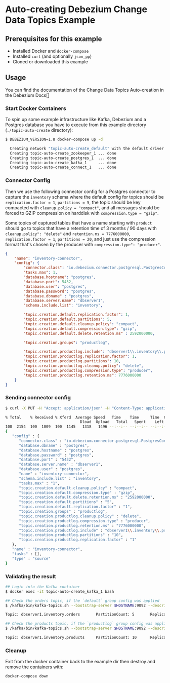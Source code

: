 # Auto-creating Debezium Change Data Topics Example

## Prerequisites for this example

- Installed Docker and `docker-compose`
- Installed `curl` (and optionally `json_pp`)
- Cloned or downloaded this example

## Usage

You can find the documentation of the Change Data Topics Auto-creation in the Debezium Docs[] 

### Start Docker Containers

To spin up some example infrastructure like Kafka, Debezium and a Postgres database you
have to execute from this example directory (`./topic-auto-create` directory):

```bash
$ DEBEZIUM_VERSION=1.8 docker-compose up -d

  Creating network "topic-auto-create_default" with the default driver
  Creating topic-auto-create_zookeeper_1 ... done
  Creating topic-auto-create_postgres_1  ... done
  Creating topic-auto-create_kafka_1     ... done
  Creating topic-auto-create_connect_1   ... done
``` 

### Connector Config

Then we use the following connector config for a Postgres connector to capture the `inventory`
schema where the default config for topics should be `replication.factor = 1`, `partitions = 5`,
the topic should be key compacted with `cleanup.policy = "compact"`, and all messages should
be forced to GZIP compression on harddisk with `compression.type = "gzip"`.

Some topics of captured tables that have a name starting with `product` should go to topics
that have a retention time of 3 months / 90 days with `cleanup.policy": "delete"` and
`retention.ms = 7776000000`, `replication.factor = 1`, `partitions = 20`, and just use the
compression format that's chosen by the producer with `compression.type": "producer"`.

```json
{
    "name": "inventory-connector",
    "config": {
        "connector.class": "io.debezium.connector.postgresql.PostgresConnector",
        "tasks.max": 1,
        "database.hostname": "postgres",
        "database.port": 5432,
        "database.user": "postgres",
        "database.password": "postgres",
        "database.dbname" : "postgres",
        "database.server.name": "dbserver1",
        "schema.include.list": "inventory",

        "topic.creation.default.replication.factor": 1,
        "topic.creation.default.partitions": 5,
        "topic.creation.default.cleanup.policy": "compact",
        "topic.creation.default.compression.type": "gzip",
        "topic.creation.default.delete.retention.ms" : 2592000000,

        "topic.creation.groups": "productlog",

        "topic.creation.productlog.include": "dbserver1\\.inventory\\.product.*",
        "topic.creation.productlog.replication.factor": 1,
        "topic.creation.productlog.partitions": 10,
        "topic.creation.productlog.cleanup.policy": "delete",
        "topic.creation.productlog.compression.type": "producer",
        "topic.creation.productlog.retention.ms": 7776000000
    }
}
```

### Sending connector config

```bash
$ curl -X PUT -H "Accept: application/json" -H "Content-Type: application/json" -d @connector.json "http://localhost:8083/connectors/inventory-connector/config" | json_pp

% Total    % Received % Xferd  Average Speed   Time    Time     Time  Current
                                 Dload  Upload   Total   Spent    Left  Speed
100  2154  100  1009  100  1145   1318   1496 --:--:-- --:--:-- --:--:--  2815
{
   "config" : {
      "connector.class" : "io.debezium.connector.postgresql.PostgresConnector",
      "database.dbname" : "postgres",
      "database.hostname" : "postgres",
      "database.password" : "postgres",
      "database.port" : "5432",
      "database.server.name" : "dbserver1",
      "database.user" : "postgres",
      "name" : "inventory-connector",
      "schema.include.list" : "inventory",
      "tasks.max" : "1",
      "topic.creation.default.cleanup.policy" : "compact",
      "topic.creation.default.compression.type" : "gzip",
      "topic.creation.default.delete.retention.ms" : "2592000000",
      "topic.creation.default.partitions" : "5",
      "topic.creation.default.replication.factor" : "1",
      "topic.creation.groups" : "productlog",
      "topic.creation.productlog.cleanup.policy" : "delete",
      "topic.creation.productlog.compression.type" : "producer",
      "topic.creation.productlog.retention.ms" : "7776000000",
      "topic.creation.productlog.include" : "dbserver1\\.inventory\\.product.*",
      "topic.creation.productlog.partitions" : "10",
      "topic.creation.productlog.replication.factor" : "1"
   },
   "name" : "inventory-connector",
   "tasks" : [],
   "type" : "source"
}
``` 

### Validating the result

```bash
## Login into the Kafka container
$ docker exec -it topic-auto-create_kafka_1 bash

## Check the orders topic, if the `default` group config was applied
$ /kafka/bin/kafka-topics.sh --bootstrap-server $HOSTNAME:9092 --describe --topic dbserver1.inventory.orders

Topic: dbserver1.inventory.orders       PartitionCount: 5       ReplicationFactor: 1    Configs: compression.type=gzip,cleanup.policy=compact,segment.bytes=1073741824,delete.retention.ms=2592000000

## Check the products topic, if the `productlog` group config was applied
$ /kafka/bin/kafka-topics.sh --bootstrap-server $HOSTNAME:9092 --describe --topic dbserver1.inventory.products

Topic: dbserver1.inventory.products     PartitionCount: 10      ReplicationFactor: 1    Configs: compression.type=producer,cleanup.policy=delete,segment.bytes=1073741824,retention.ms=7776000000
```

### Cleanup

Exit from the docker container back to the example dir then destroy and remove the containers with: 

```bash
docker-compose down
```
